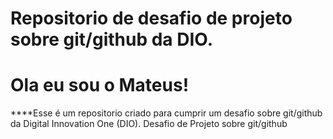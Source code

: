 # Repositorio de desafio de projeto sobre git/github da DIO.

# Ola eu sou o Mateus!

****Esse é um repositorio criado para cumprir um desafio sobre git/github da Digital Innovation One (DIO).
Desafio de Projeto sobre git/github
